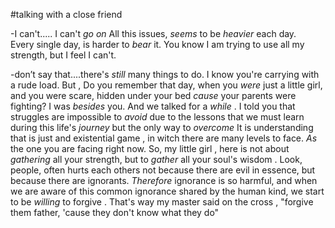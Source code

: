 #talking with a close friend

-I can't..... I can't *go on*
All this issues, *seems*  to be *heavier* each day.  
Every single day, is harder to *bear* it.
You know I am trying to use all my strength, but I feel I can't. 

-don’t say that....there's *still* many things to do. I know you're carrying with a rude load. But , Do you remember that day, when you *were* just a little girl, and you were scare, hidden under your bed *cause* your parents were fighting? I was *besides* you. And we talked for a *while* . I told you that struggles are impossible to *avoid* due to the lessons that we must learn during this life's *journey* but the only way to *overcome* It is understanding that is just and existential game , in witch there are many levels to face. *As* the one you are facing right now.  So, my little girl , here is not about *gathering* all your strength, but to *gather* all your soul's wisdom . 
Look, people, often hurts each others not because there are evil in essence, but because there are ignorants. *Therefore* ignorance is so harmful, and when we are aware of this common ignorance shared by the human kind, we start to be *willing* to forgive . That's way my master said on the cross , "forgive them father, 'cause they don't know what they do"